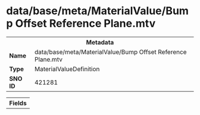 <h1>data/base/meta/MaterialValue/Bump Offset Reference Plane.mtv</h1><table><tr><th colspan="100%">Metadata</th></tr><tr><td><b>Name</b></td><td>data/base/meta/MaterialValue/Bump Offset Reference Plane.mtv</td></tr><tr><td><b>Type</b></td><td>MaterialValueDefinition</td></tr><tr><td><b>SNO ID</b></td><td>421281</td></tr></table>

<table><tr><th colspan="100%">Fields</th></tr></table>

